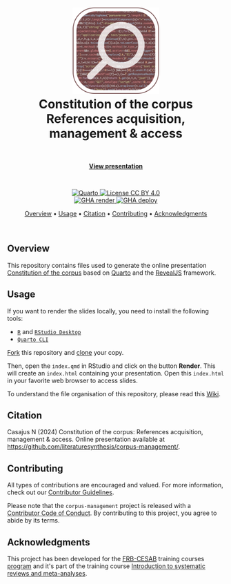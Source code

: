 <!-- Logo & Title -->

<h1 align="center">
  <br>
  <img src="https://raw.githubusercontent.com/literaturesynthesis/.github/main/profile/logo-literaturesynthesis_150dpi.png" alt="Logo" width="200">
  <br>
  Constitution of the corpus
  <br>
  References acquisition, management & access
  <br>
</h1>


<!-- View presentation -->

<br>
<p align="center">
  <a href="https://literaturesynthesis.github.io/corpus-management" target="_blank"><b>View presentation</b></a>
</p>
<br>


<!-- Badges -->

<p align="center">

  <!-- Quarto -->
  <a href="https://quarto.org/">
    <img src="https://img.shields.io/badge/Made%20with-Quarto-blue.svg" alt="Quarto">
  </a>
  
  <!-- License -->
  <a href="https://choosealicense.com/licenses/cc-by-4.0/">
    <img src="https://img.shields.io/badge/License-CC%20BY%204.0-green.svg" alt="License CC BY 4.0">
  </a>
  
  <br/>
  
  <!-- Quarto render -->
  <a href="https://github.com/literaturesynthesis/corpus-management/actions/workflows/quarto-render.yml">
    <img src="https://github.com/literaturesynthesis/corpus-management/actions/workflows/quarto-render.yml/badge.svg" alt="GHA render">
  </a>
  
  <!-- GitHub deployment -->
  <a href="https://github.com/literaturesynthesis/corpus-management/actions/workflows/pages/pages-build-deployment">
    <img src="https://github.com/literaturesynthesis/corpus-management/actions/workflows/pages/pages-build-deployment/badge.svg" alt="GHA deploy">
  </a>
</p>


<!-- Table of content -->

<p align="center">
  <a href="#overview">Overview</a> •
  <a href="#usage">Usage</a> •
  <a href="#citation">Citation</a> •
  <a href="#contributing">Contributing</a> •
  <a href="#acknowledgments">Acknowledgments</a>
</p>

<br>


## Overview

This repository contains files used to generate the online presentation [Constitution of the corpus](https://literaturesynthesis.github.io/corpus-management) based on [Quarto](https://quarto.org/) and the [RevealJS](https://quarto.org/docs/presentations/revealjs/) framework.


## Usage

If you want to render the slides locally, you need to install the following tools:

- [`R`](https://cran.r-project.org/) and [`RStudio Desktop`](https://posit.co/download/rstudio-desktop/)
- [`Quarto CLI`](https://quarto.org/docs/get-started/)

[Fork](https://docs.github.com/en/pull-requests/collaborating-with-pull-requests/working-with-forks/fork-a-repo) this repository and [clone](https://docs.github.com/en/repositories/creating-and-managing-repositories/cloning-a-repository) your copy.

Then, open the `index.qmd` in RStudio and click on the button **Render**. This will create an `index.html` containing your presentation. Open this `index.html` in your favorite web browser to access slides.

To understand the file organisation of this repository, please read this [Wiki](https://github.com/biodiversitydata/quarto-template/wiki).


## Citation

Casajus N (2024) Constitution of the corpus: References acquisition, management & access. Online presentation available at <https://github.com/literaturesynthesis/corpus-management/>.


## Contributing

All types of contributions are encouraged and valued. For more information, check out our [Contributor Guidelines](https://github.com/literaturesynthesis/corpus-management/blob/main/CONTRIBUTING.md).

Please note that the `corpus-management` project is released with a [Contributor Code of Conduct](https://contributor-covenant.org/version/2/1/CODE_OF_CONDUCT.html). By contributing to this project, you agree to abide by its terms.


## Acknowledgments

This project has been developed for the [FRB-CESAB](https://www.fondationbiodiversite.fr/en/about-the-foundation/le-cesab/) training courses [program](https://frbcesab.github.io/content/courses.html) and it's part of the training course [Introduction to systematic reviews and meta-analyses](https://literaturesynthesis.github.io).

